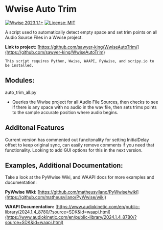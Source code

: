 # Wwise Auto Trim
[![Wwise 2023.1.1+]((https://img.shields.io/badge/wwise-2023.1%2B-blue.svg))](https://www.audiokinetic.com/en/download/)
[![License: MIT](https://img.shields.io/badge/License-MIT-brightgreen.svg)](LICENSE.md)

A script used to automatically detect empty space and set trim points on all Audio Source Files in a Wwise project.

**Link to project:** [https://github.com/sawyer-king/WwiseAutoTrim/](https://github.com/sawyer-king/WwiseAutoTrim)

```
This script requires Python, Wwise, WAAPI, PyWwise, and scripy.io to be installed.
```

## Modules:
auto_trim_all.py
 - Queries the Wwise project for all Audio File Sources, then checks to see if there is any space with no audio in the wav file, then sets trims points to the sample accurate position where audio begins.

## Additonal Features
Current version has commented out funcitonality for setting InitialDelay offset to keep original sync, can easily remove comments if you need that functionality. Looking to add GUI options for this in the next version.

## Examples, Additional Documentation:
Take a look at the PyWwise Wiki, and WAAPI docs for more examples and documentation:

**PyWwise Wiki:** [https://github.com/matheusvilano/PyWwise/wiki](https://github.com/matheusvilano/PyWwise/wiki)

**WAAPI Documentation:** [https://www.audiokinetic.com/en/public-library/2024.1.4_8780/?source=SDK&id=waapi.html](https://www.audiokinetic.com/en/public-library/2024.1.4_8780/?source=SDK&id=waapi.html)

